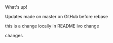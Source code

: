 What's up!

Updates made on master on GitHub before rebase

this is a change locally in README Ivo change

changes